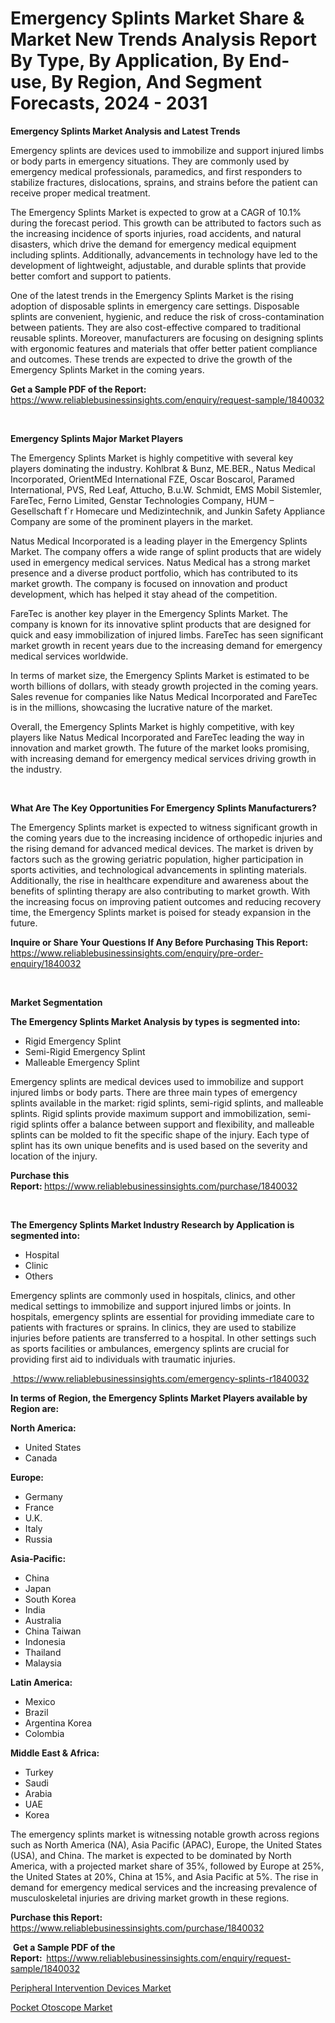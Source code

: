 <p><h1>Emergency Splints Market Share & Market New Trends Analysis Report By Type, By Application, By End-use, By Region, And Segment Forecasts, 2024 - 2031</h1></p><p><strong>Emergency Splints Market Analysis and Latest Trends</strong></p>
<p><p>Emergency splints are devices used to immobilize and support injured limbs or body parts in emergency situations. They are commonly used by emergency medical professionals, paramedics, and first responders to stabilize fractures, dislocations, sprains, and strains before the patient can receive proper medical treatment.</p><p>The Emergency Splints Market is expected to grow at a CAGR of 10.1% during the forecast period. This growth can be attributed to factors such as the increasing incidence of sports injuries, road accidents, and natural disasters, which drive the demand for emergency medical equipment including splints. Additionally, advancements in technology have led to the development of lightweight, adjustable, and durable splints that provide better comfort and support to patients.</p><p>One of the latest trends in the Emergency Splints Market is the rising adoption of disposable splints in emergency care settings. Disposable splints are convenient, hygienic, and reduce the risk of cross-contamination between patients. They are also cost-effective compared to traditional reusable splints. Moreover, manufacturers are focusing on designing splints with ergonomic features and materials that offer better patient compliance and outcomes. These trends are expected to drive the growth of the Emergency Splints Market in the coming years.</p></p>
<p><strong>Get a Sample PDF of the Report:&nbsp;</strong> <a href="https://www.reliablebusinessinsights.com/enquiry/request-sample/1840032">https://www.reliablebusinessinsights.com/enquiry/request-sample/1840032</a></p>
<p>&nbsp;</p>
<p><strong>Emergency Splints Major Market Players</strong></p>
<p><p>The Emergency Splints Market is highly competitive with several key players dominating the industry. Kohlbrat & Bunz, ME.BER., Natus Medical Incorporated, OrientMEd International FZE, Oscar Boscarol, Paramed International, PVS, Red Leaf, Attucho, B.u.W. Schmidt, EMS Mobil Sistemler, FareTec, Ferno Limited, Genstar Technologies Company, HUM – Gesellschaft f`r Homecare und Medizintechnik, and Junkin Safety Appliance Company are some of the prominent players in the market.</p><p>Natus Medical Incorporated is a leading player in the Emergency Splints Market. The company offers a wide range of splint products that are widely used in emergency medical services. Natus Medical has a strong market presence and a diverse product portfolio, which has contributed to its market growth. The company is focused on innovation and product development, which has helped it stay ahead of the competition.</p><p>FareTec is another key player in the Emergency Splints Market. The company is known for its innovative splint products that are designed for quick and easy immobilization of injured limbs. FareTec has seen significant market growth in recent years due to the increasing demand for emergency medical services worldwide.</p><p>In terms of market size, the Emergency Splints Market is estimated to be worth billions of dollars, with steady growth projected in the coming years. Sales revenue for companies like Natus Medical Incorporated and FareTec is in the millions, showcasing the lucrative nature of the market.</p><p>Overall, the Emergency Splints Market is highly competitive, with key players like Natus Medical Incorporated and FareTec leading the way in innovation and market growth. The future of the market looks promising, with increasing demand for emergency medical services driving growth in the industry.</p></p>
<p>&nbsp;</p>
<p><strong>What Are The Key Opportunities For Emergency Splints Manufacturers?</strong></p>
<p><p>The Emergency Splints market is expected to witness significant growth in the coming years due to the increasing incidence of orthopedic injuries and the rising demand for advanced medical devices. The market is driven by factors such as the growing geriatric population, higher participation in sports activities, and technological advancements in splinting materials. Additionally, the rise in healthcare expenditure and awareness about the benefits of splinting therapy are also contributing to market growth. With the increasing focus on improving patient outcomes and reducing recovery time, the Emergency Splints market is poised for steady expansion in the future.</p></p>
<p><strong>Inquire or Share Your Questions If Any Before Purchasing This Report:</strong> <a href="https://www.reliablebusinessinsights.com/enquiry/pre-order-enquiry/1840032">https://www.reliablebusinessinsights.com/enquiry/pre-order-enquiry/1840032</a></p>
<p>&nbsp;</p>
<p><strong>Market Segmentation</strong></p>
<p><strong>The Emergency Splints Market Analysis by types is segmented into:</strong></p>
<p><ul><li>Rigid Emergency Splint</li><li>Semi-Rigid Emergency Splint</li><li>Malleable Emergency Splint</li></ul></p>
<p><p>Emergency splints are medical devices used to immobilize and support injured limbs or body parts. There are three main types of emergency splints available in the market: rigid splints, semi-rigid splints, and malleable splints. Rigid splints provide maximum support and immobilization, semi-rigid splints offer a balance between support and flexibility, and malleable splints can be molded to fit the specific shape of the injury. Each type of splint has its own unique benefits and is used based on the severity and location of the injury.</p></p>
<p><strong>Purchase this Report:&nbsp;</strong><a href="https://www.reliablebusinessinsights.com/purchase/1840032">https://www.reliablebusinessinsights.com/purchase/1840032</a></p>
<p>&nbsp;</p>
<p><strong>The Emergency Splints Market Industry Research by Application is segmented into:</strong></p>
<p><ul><li>Hospital</li><li>Clinic</li><li>Others</li></ul></p>
<p><p>Emergency splints are commonly used in hospitals, clinics, and other medical settings to immobilize and support injured limbs or joints. In hospitals, emergency splints are essential for providing immediate care to patients with fractures or sprains. In clinics, they are used to stabilize injuries before patients are transferred to a hospital. In other settings such as sports facilities or ambulances, emergency splints are crucial for providing first aid to individuals with traumatic injuries.</p></p>
<p><a href="https://www.reliablebusinessinsights.com/emergency-splints-r1840032">&nbsp;https://www.reliablebusinessinsights.com/emergency-splints-r1840032</a></p>
<p><strong>In terms of Region, the Emergency Splints Market Players available by Region are:</strong></p>
<p>
    <p> <strong> North America: </strong>
        <ul>
            <li>United States</li>
            <li>Canada</li>
        </ul>
        </p> 
    <p> <strong> Europe: </strong>
        <ul>
            <li>Germany</li>
            <li>France</li>
            <li>U.K.</li>
            <li>Italy</li>
            <li>Russia</li>
        </ul>
        </p> 
    <p> <strong> Asia-Pacific: </strong>
        <ul>
            <li>China</li>
            <li>Japan</li>
            <li>South Korea</li>
            <li>India</li>
            <li>Australia</li>
            <li>China Taiwan</li>
            <li>Indonesia</li>
            <li>Thailand</li>
            <li>Malaysia</li>
        </ul>
        </p> 
    <p> <strong> Latin America: </strong>
        <ul>
            <li>Mexico</li>
            <li>Brazil</li>
            <li>Argentina Korea</li>
            <li>Colombia</li>
        </ul>
        </p> 
    <p> <strong> Middle East & Africa: </strong>
        <ul>
            <li>Turkey</li>
            <li>Saudi</li>
            <li>Arabia</li>
            <li>UAE</li>
            <li>Korea</li>
        </ul>
    </p>
    </p>
<p><p>The emergency splints market is witnessing notable growth across regions such as North America (NA), Asia Pacific (APAC), Europe, the United States (USA), and China. The market is expected to be dominated by North America, with a projected market share of 35%, followed by Europe at 25%, the United States at 20%, China at 15%, and Asia Pacific at 5%. The rise in demand for emergency medical services and the increasing prevalence of musculoskeletal injuries are driving market growth in these regions.</p></p>
<p><strong>Purchase this Report: </strong><a href="https://www.reliablebusinessinsights.com/purchase/1840032">https://www.reliablebusinessinsights.com/purchase/1840032</a></p>
<p>&nbsp;<strong>Get a Sample PDF of the Report:&nbsp;&nbsp;</strong><a href="https://www.reliablebusinessinsights.com/enquiry/request-sample/1840032">https://www.reliablebusinessinsights.com/enquiry/request-sample/1840032</a></p>
<p><strong></strong></p>
<p><p><a href="https://github.com/julyju69/Market-Research-Report-List-4/blob/main/peripheral-intervention-devices-market.md">Peripheral Intervention Devices Market</a></p><p><a href="https://github.com/nathandecarvalho/Market-Research-Report-List-4/blob/main/pocket-otoscope-market.md">Pocket Otoscope Market</a></p></p>